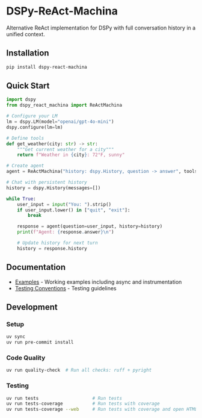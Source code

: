 # DSPy-ReAct-Machina

Alternative ReAct implementation for DSPy with full conversation history in a unified context.

## Installation

```bash
pip install dspy-react-machina
```

## Quick Start

```python
import dspy
from dspy_react_machina import ReActMachina

# Configure your LM
lm = dspy.LM(model="openai/gpt-4o-mini")
dspy.configure(lm=lm)

# Define tools
def get_weather(city: str) -> str:
    """Get current weather for a city"""
    return f"Weather in {city}: 72°F, sunny"

# Create agent
agent = ReActMachina("history: dspy.History, question -> answer", tools=[get_weather])

# Chat with persistent history
history = dspy.History(messages=[])

while True:
    user_input = input("You: ").strip()
    if user_input.lower() in ["quit", "exit"]:
        break

    response = agent(question=user_input, history=history)
    print(f"Agent: {response.answer}\n")

    # Update history for next turn
    history = response.history
```

## Documentation

- [Examples](examples/) - Working examples including async and instrumentation
- [Testing Conventions](tests/TESTING_CONVENTIONS.md) - Testing guidelines

## Development

### Setup

```bash
uv sync
uv run pre-commit install
```

### Code Quality

```bash
uv run quality-check  # Run all checks: ruff + pyright
```

### Testing

```bash
uv run tests                    # Run tests
uv run tests-coverage           # Run tests with coverage
uv run tests-coverage --web     # Run tests with coverage and open HTML report
```
